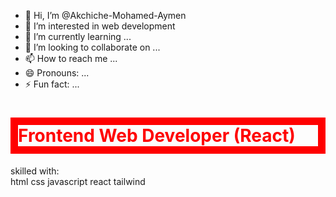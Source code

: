 - 👋 Hi, I’m @Akchiche-Mohamed-Aymen
- 👀 I’m interested in web development 
- 🌱 I’m currently learning ...
- 💞️ I’m looking to collaborate on ...
- 📫 How to reach me ...
- 😄 Pronouns: ...
- ⚡ Fun fact: ...
<h1 style = "color :red ; border : 12px solid red">Frontend Web Developer (React)</h1>
<p>skilled with: </br>
html css javascript react tailwind </p>
<!---
Akchiche-Mohamed-Aymen/Akchiche-Mohamed-Aymen is a ✨ special ✨ repository because its `README.md` (this file) appears on your GitHub profile.
You can click the Preview link to take a look at your changes.
--->
